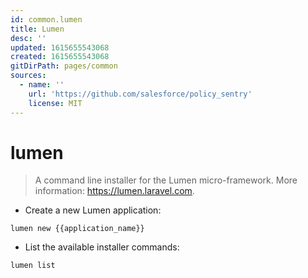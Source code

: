 ```yaml
---
id: common.lumen
title: Lumen
desc: ''
updated: 1615655543068
created: 1615655543068
gitDirPath: pages/common
sources:
  - name: ''
    url: 'https://github.com/salesforce/policy_sentry'
    license: MIT
---
```

# lumen

> A command line installer for the Lumen micro-framework.
> More information: <https://lumen.laravel.com>.

- Create a new Lumen application:

`lumen new {{application_name}}`

- List the available installer commands:

`lumen list`

